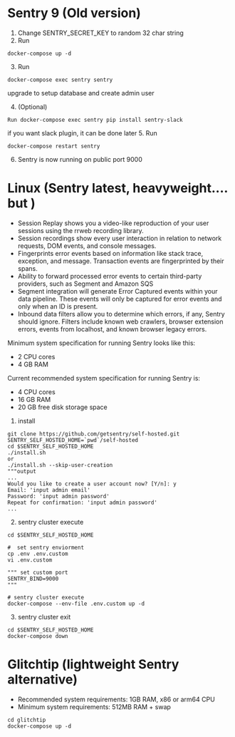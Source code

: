 # Sentry 9 (Old version)

1. Change SENTRY_SECRET_KEY to random 32 char string
2. Run

```
docker-compose up -d
```

3. Run

```
docker-compose exec sentry sentry
```

upgrade to setup database and create admin user

4. (Optional)

```
Run docker-compose exec sentry pip install sentry-slack
```

if you want slack plugin, it can be done later 5. Run

```
docker-compose restart sentry
```

6. Sentry is now running on public port 9000

# Linux (Sentry latest, heavyweight.... but )

- Session Replay shows you a video-like reproduction of your user sessions using the rrweb recording library.
- Session recordings show every user interaction in relation to network requests, DOM events, and console messages.
- Fingerprints error events based on information like stack trace, exception, and message. Transaction events are fingerprinted by their spans.
- Ability to forward processed error events to certain third-party providers, such as Segment and Amazon SQS
- Segment integration will generate Error Captured events within your data pipeline. These events will only be captured for error events and only when an ID is present.
- Inbound data filters allow you to determine which errors, if any, Sentry should ignore. Filters include known web crawlers, browser extension errors, events from localhost, and known browser legacy errors.

Minimum system specification for running Sentry looks like this:

- 2 CPU cores
- 4 GB RAM

Current recommended system specification for running Sentry is:

- 4 CPU cores
- 16 GB RAM
- 20 GB free disk storage space

1. install

```
git clone https://github.com/getsentry/self-hosted.git
SENTRY_SELF_HOSTED_HOME=`pwd`/self-hosted
cd $SENTRY_SELF_HOSTED_HOME
./install.sh
or
./install.sh --skip-user-creation
"""output
...
Would you like to create a user account now? [Y/n]: y
Email: 'input admin email'
Password: 'input admin password'
Repeat for confirmation: 'input admin password'
...
```

2. sentry cluster execute

```
cd $SENTRY_SELF_HOSTED_HOME

#  set sentry enviorment
cp .env .env.custom
vi .env.custom

""" set custom port
SENTRY_BIND=9000
"""

# sentry cluster execute
docker-compose --env-file .env.custom up -d
```

3. sentry cluster exit

```
cd $SENTRY_SELF_HOSTED_HOME
docker-compose down
```

# Glitchtip (lightweight Sentry alternative)

- Recommended system requirements: 1GB RAM, x86 or arm64 CPU
- Minimum system requirements: 512MB RAM + swap

```
cd glitchtip
docker-compose up -d
```
